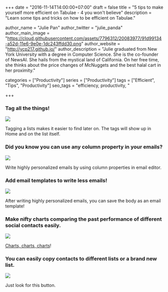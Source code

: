 +++
date = "2016-11-14T14:00:00+07:00"
draft = false
title = "5 tips to make yourself more efficient on Tabulae - 4 you won't believe"
description = "Learn some tips and tricks on how to be efficient on Tabulae."

author_name = "Julie Pan"
author_twitter = "julie_panda"
author_main_image = "https://cloud.githubusercontent.com/assets/7796312/20083977/91d99134-a52d-11e6-9e0e-1dc243ffdd30.png"
author_website = "http://ycp217.github.io/"
author_description = "Julie graduated from New York University with a degree in Computer Science. She is the co-founder of NewsAI. She hails from the mystical land of California. On her free time, she thinks about the price changes of McNuggets and the best halal cart in her proximity."

categories = ["Productivity"]
series = ["Productivity"]
tags = ["Efficient", "Tips", "Productivity"]
seo_tags = "efficiency, productivity, "

+++

### Tag all the things!

![](https://cloud.githubusercontent.com/assets/7796312/20255171/8ed289ca-aa08-11e6-8a12-0468d8229dd2.png)

Tagging a lists makes it easier to find later on. The tags will show up in Home and on the list itself.

### Did you know you can use any column property in your emails?

![](https://cloud.githubusercontent.com/assets/7796312/20255199/b35251fe-aa08-11e6-8993-2c62b223d71c.png)

Write highly personalized emails by using column properties in email editor.

### Add email templates to write less emails!

![](https://cloud.githubusercontent.com/assets/7796312/20255270/2e2db904-aa09-11e6-8581-34e879a4f6f3.png)

After writing highly personalized emails, you can save the body as an email template!

### Make nifty charts comparing the past performance of different social contacts easily.

![](https://cloud.githubusercontent.com/assets/7796312/20255735/10d29ce0-aa0d-11e6-9d90-f0053e85ef80.png)

[Charts, charts, charts](/how-to-make-an-instagram-timeline/)!

### You can easily copy contacts to different lists or a brand new list.

![](https://cloud.githubusercontent.com/assets/7796312/20255766/43ef9c04-aa0d-11e6-82ff-6a95b597ff14.png)

Just look for this button.
